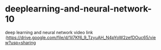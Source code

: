 # deeplearning-and-neural-network-10
deep learning and neural network
video link :https://drive.google.com/file/d/1il7Kf6_9_TzyuAH_N4pYoW2zefDOuc65/view?usp=sharing
